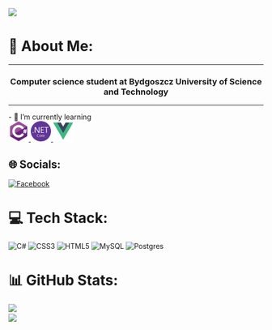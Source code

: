 [![](https://visitcount.itsvg.in/api?id=ScoobyMat&icon=0&color=12)](https://visitcount.itsvg.in)
# 💫 About Me:
<hr>
<h3 align="center">Computer science student at Bydgoszcz University of Science and Technology</h3>  
<hr>
- 🌱 I’m currently learning <br>
<a href="https://docs.microsoft.com/en-us/dotnet/csharp/" target="_blank" rel="noreferrer"> <img src="https://raw.githubusercontent.com/devicons/devicon/master/icons/csharp/csharp-original.svg" alt="C#" width="40" height="40"/> </a>
<a href="https://dotnet.microsoft.com/" target="_blank" rel="noreferrer"> <img src="https://raw.githubusercontent.com/devicons/devicon/master/icons/dotnetcore/dotnetcore-original.svg" alt=".NET" width="40" height="40"/> </a>
<a href="https://vuejs.org/" target="_blank" rel="noreferrer"> <img src="https://raw.githubusercontent.com/devicons/devicon/master/icons/vuejs/vuejs-original.svg" alt="Vue.js" width="40" height="40"/> </a> <br>

## 🌐 Socials:
[![Facebook](https://img.shields.io/badge/Facebook-%231877F2.svg?logo=Facebook&logoColor=white)](https://facebook.com/mati.skubiszak) 

# 💻 Tech Stack:
![C#](https://img.shields.io/badge/c%23-%23239120.svg?style=flat&logo=c-sharp&logoColor=white)
![CSS3](https://img.shields.io/badge/css3-%231572B6.svg?style=flat&logo=css3&logoColor=white)
![HTML5](https://img.shields.io/badge/html5-%23E34F26.svg?style=flat&logo=html5&logoColor=white)
![MySQL](https://img.shields.io/badge/mysql-%2300f.svg?style=flat&logo=mysql&logoColor=white)
![Postgres](https://img.shields.io/badge/postgres-%23316192.svg?style=flat&logo=postgresql&logoColor=white)
# 📊 GitHub Stats:
![](https://github-readme-stats.vercel.app/api?username=ScoobyMat&theme=swift&hide_border=false&include_all_commits=false&count_private=false)<br/>
![](https://github-readme-stats.vercel.app/api/top-langs/?username=ScoobyMat&theme=swift&hide_border=false&include_all_commits=false&count_private=false&layout=compact)
